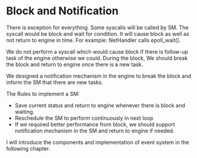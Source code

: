# Block and Notification

There is exception for everything. Some syscalls will be called by SM. The syscall would be block and wait for condition.
It will cause block as well as not return to engine in time. For example: NetHandler calls epoll_wait().

We do not perform a syscall which would cause block if there is follow-up task of the engine otherwise we could.
During the block, We should break the block and return to engine once there is a new task.

We designed a notification mechanism in the engine to break the block and inform the SM that there are new tasks.

The Rules to implement a SM:

- Save current status and return to engine whenever there is block and waiting.
- Reschedule the SM to perform continuously in next loop
- If we required better performance from block, we should support notification mechanism in the SM and return to engine if needed.

I will introduce the components and implementation of event system in the following chapter.
